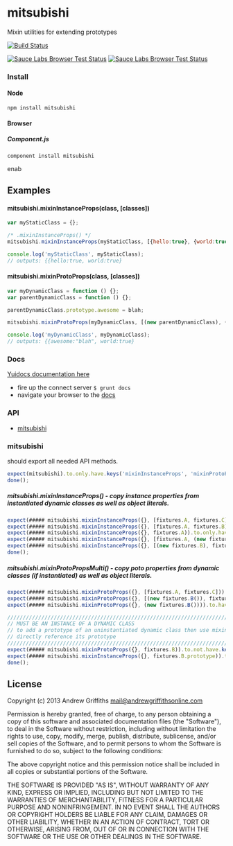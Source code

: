 # mitsubishi

Mixin utilities for extending prototypes


[![Build Status](https://secure.travis-ci.org/techjacker/mitsubishi.png)](http://travis-ci.org/techjacker/mitsubishi)

[![Sauce Labs Browser Test Status](https://saucelabs.com/buildstatus/mitsubishi)](https://saucelabs.com/u/mitsubishi)
[![Sauce Labs Browser Test Status](https://saucelabs.com/browser-matrix/mitsubishi.svg)](https://saucelabs.com/u/mitsubishi)


### Install

#### Node

```Shell
npm install mitsubishi
```

#### Browser

##### Component.js

```Shell
component install mitsubishi
```
enab

## Examples

#### mitsubishi.mixinInstanceProps(class, [classes])

```JavaScript
var myStaticClass = {};

/* .mixinInstanceProps() */
mitsubishi.mixinInstanceProps(myStaticClass, [{hello:true}, {world:true}]);

console.log('myStaticClass', myStaticClass);
// outputs: {{hello:true, world:true}
```

#### mitsubishi.mixinProtoProps(class, [classes])

```JavaScript
var myDynamicClass = function () {};
var parentDynamicClass = function () {};

parentDynamicClass.prototype.awesome = blah;

mitsubishi.mixinProtoProps(myDynamicClass, [(new parentDynamicClass), {world:true}]);

console.log('myDynamicClass', myDynamicClass);
// outputs: {{awesome:"blah", world:true}
```


### Docs
[Yuidocs documentation here](docs/index.html)
- fire up the connect server ```$ grunt docs```
- navigate your browser to the [docs](http://localhost:9001)

### API
   - [mitsubishi](#mitsubishi)
<a name=""></a>
 
<a name="mitsubishi"></a>
### mitsubishi
should export all needed API methods.

```js
expect(mitsubishi).to.only.have.keys('mixinInstanceProps', 'mixinProtoProps');
done();
```

##### mitsubishi.mixinInstanceProps() - copy instance properties from instantiated dynamic classes as well as object literals.

```js
expect(##### mitsubishi.mixinInstanceProps({}, [fixtures.A, fixtures.C])).to.only.have.keys('foo', 'bar', 'marbel');
expect(##### mitsubishi.mixinInstanceProps({}, [fixtures.A, fixtures.B])).to.only.have.keys('foo', 'bar');
expect(##### mitsubishi.mixinInstanceProps({}, fixtures.A)).to.only.have.keys('foo', 'bar');
expect(##### mitsubishi.mixinInstanceProps({}, [fixtures.A, (new fixtures.B)])).to.only.have.keys('foo', 'bar', 'blah');
expect(##### mitsubishi.mixinInstanceProps({}, [(new fixtures.B), fixtures.C])).to.only.have.keys('blah', 'marbel');
done();
```

##### mitsubishi.mixinProtoPropsMulti() - copy poto properties from dynamic classes (if instantiated) as well as object literals.

```js
expect(##### mitsubishi.mixinProtoProps({}, [fixtures.A, fixtures.C])).to.have.key('foo', 'bar', 'marbel');
expect(##### mitsubishi.mixinProtoProps({}, [(new fixtures.B()), fixtures.C])).to.have.key('marbel');
expect(##### mitsubishi.mixinProtoProps({}, (new fixtures.B()))).to.have.key('protoproperty');

/////////////////////////////////////////////////////////////////////////////////////////////
// MUST BE AN INSTANCE OF A DYNAMIC CLASS
// to add a prototype of an uninstantiated dynamic class then use mixinInstanceProps and   //
// directly reference its prototype
/////////////////////////////////////////////////////////////////////////////////////////////
expect(##### mitsubishi.mixinProtoProps({}, fixtures.B)).to.not.have.key('protoproperty');
expect(##### mitsubishi.mixinInstanceProps({}, fixtures.B.prototype)).to.have.key('protoproperty');
done();
```

## License
Copyright (c) 2013 Andrew Griffiths <mail@andrewgriffithsonline.com>

Permission is hereby granted, free of charge, to any person obtaining
a copy of this software and associated documentation files (the
"Software"), to deal in the Software without restriction, including
without limitation the rights to use, copy, modify, merge, publish,
distribute, sublicense, and/or sell copies of the Software, and to
permit persons to whom the Software is furnished to do so, subject to
the following conditions:

The above copyright notice and this permission notice shall be
included in all copies or substantial portions of the Software.

THE SOFTWARE IS PROVIDED "AS IS", WITHOUT WARRANTY OF ANY KIND,
EXPRESS OR IMPLIED, INCLUDING BUT NOT LIMITED TO THE WARRANTIES OF
MERCHANTABILITY, FITNESS FOR A PARTICULAR PURPOSE AND
NONINFRINGEMENT. IN NO EVENT SHALL THE AUTHORS OR COPYRIGHT HOLDERS BE
LIABLE FOR ANY CLAIM, DAMAGES OR OTHER LIABILITY, WHETHER IN AN ACTION
OF CONTRACT, TORT OR OTHERWISE, ARISING FROM, OUT OF OR IN CONNECTION
WITH THE SOFTWARE OR THE USE OR OTHER DEALINGS IN THE SOFTWARE.